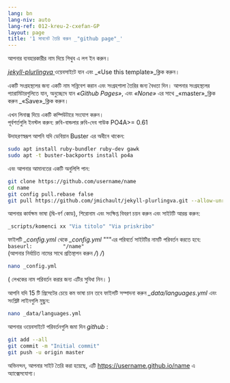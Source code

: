 ```yaml
---
lang: bn
lang-niv: auto
lang-ref: 012-kreu-2-cxefan-GP
layout: page
title: '1 সাবনেট তৈরি করুন _"github page"_'
---
```


আপনার ব্যবহারকারীর নাম দিয়ে গিথুব এ লগ ইন করুন।  

 [ _jekyll-plurlingva_ ](https://github.com/jmichault/jekyll-plurlingva)ওয়েবসাইটে যান এবং _«Use this template»_ক্লিক করুন।

একটি সংগ্রহস্থলের জন্য একটি নাম সন্নিবেশ করান এবং সংগ্রহশালা তৈরির জন্য বৈধতা দিন।
আপনার সংগ্রহস্থলের প্যারামিটারগুলিতে যান, অনুচ্ছেদে যান _«Github Pages»_, এবং _«None»_ এর সাথে _«master»_ক্লিক করুন _«Save»_ক্লিক করুন।

এখন লিনাক্স দিয়ে একটি কম্পিউটারে সংযোগ করুন।  
পূর্বশর্তগুলি ইনস্টল করুন: রুবি-বান্ডলার রুবি-দেব গাউক PO4A>= 0.61

উদাহরণস্বরূপ আপনি যদি ডেবিয়ান Buster এর অধীনে থাকেন: 

```bash
sudo apt install ruby-bundler ruby-dev gawk
sudo apt -t buster-backports install po4a
```

এবং আপনার আমানতের একটি অনুলিপি পান:

```bash
git clone https://github.com/username/name
cd name
git config pull.rebase false
git pull https://github.com/jmichault/jekyll-plurlingva.git --allow-unrelated-histories
```

আপনার কার্যক্ষম ভাষা (দ্বি-বর্ণ কোড), শিরোনাম এবং সংক্ষিপ্ত বিবরণ চয়ন করুন এবং সাইটটি আরম্ভ করুন:

```bash
_scripts/komenci xx "Via titolo" "Via priskribo"
```

ফাইলটি _\_config.yml_ থেকে _\_config.yml_  """এর পরিবর্তে সাইটটির নামটি পরিবর্তন করতে হবে:  
    `baseurl:          "/name"`  
    (আপনার নির্বাচিত নামের সাথে প্রতিস্থাপন করুন _/_) _/_)

```bash
nano _config.yml
```
( লেখকের নাম পরিবর্তন করার জন্য এটির সুবিধা নিন। ) 

আপনি যদি 15 টি প্রিসেটের চেয়ে কম ভাষা চান তবে ফাইলটি সম্পাদনা করুন _\_data/languages.yml_ এবং সংশ্লিষ্ট লাইনগুলি মুছুন:
```bash
nano _data/languages.yml
```

আপনার ওয়েবসাইটে পরিবর্তনগুলি জমা দিন _github_ :
```bash
git add --all
git commit -m "Initial commit"
git push -u origin master
```

অভিনন্দন, আপনার সাইট তৈরি করা হয়েছে, এটি https://username.github.io/name এ অ্যাক্সেসযোগ্য।

